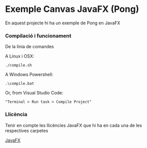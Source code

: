 # Exemple Canvas JavaFX (Pong) #

En aquest projecte hi ha un exemple de Pong en JavaFX

### Compilació i funcionament ###

De la línia de comandes

A Linux i OSX:

```
./compile.sh
```

A Windows Powershell:

```
.\compile.bat
```

Or, from Visual Studio Code:

```
"Terminal > Run task > Compile Project"

```

### Llicència ###

Tenir en compte les llicències JavaFX que hi ha en cada una de les respectives carpetes

[JavaFX](https://openjdk.org/projects/openjfx/)

